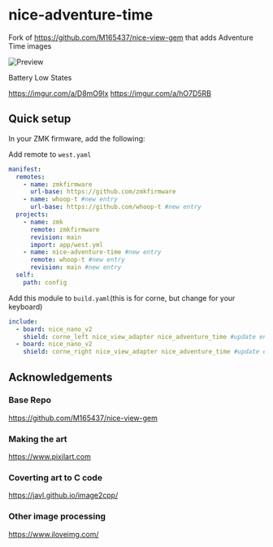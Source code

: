 # nice-adventure-time

Fork of https://github.com/M165437/nice-view-gem that adds Adventure Time images

![Preview](https://github.com/whoop-t/nice-adventure-time/blob/main/.github/assets/fj.jpg?raw=true)

Battery Low States

https://imgur.com/a/D8mO9lx
https://imgur.com/a/hO7D5RB

## Quick setup

In your ZMK firmware, add the following:

Add remote to `west.yaml`
```yaml
manifest:
  remotes:
    - name: zmkfirmware
      url-base: https://github.com/zmkfirmware
    - name: whoop-t #new entry
      url-base: https://github.com/whoop-t #new entry
  projects:
    - name: zmk
      remote: zmkfirmware
      revision: main
      import: app/west.yml
    - name: nice-adventure-time #new entry
      remote: whoop-t #new entry
      revision: main #new entry
  self:
    path: config
```

Add this module to `build.yaml`(this is for corne, but change for your keyboard)
```yaml
include:
  - board: nice_nano_v2
    shield: corne_left nice_view_adapter nice_adventure_time #update entry
  - board: nice_nano_v2
    shield: corne_right nice_view_adapter nice_adventure_time #update entry
```

## Acknowledgements
### Base Repo
https://github.com/M165437/nice-view-gem

### Making the art
https://www.pixilart.com

### Coverting art to C code
https://javl.github.io/image2cpp/

### Other image processing
https://www.iloveimg.com/
